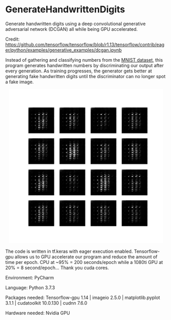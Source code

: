 # GenerateHandwrittenDigits
Generate handwritten digits using a deep convolutional generative adversarial network (DCGAN) all while being GPU accelerated.

Credit: https://github.com/tensorflow/tensorflow/blob/r1.13/tensorflow/contrib/eager/python/examples/generative_examples/dcgan.ipynb

Instead of gathering and classifying numbers from the [MNIST dataset](http://yann.lecun.com/exdb/mnist/), this program generates
handwritten numbers by discriminating our output after every generation. As training progresses, the generator gets better at generating
fake handwritten digits until the discriminator can no longer spot a fake image.
<p align="center"> 
<img src="dcgan.gif">
</p>
The code is written in tf.keras with eager execution enabled. Tensorflow-gpu allows us to GPU accelerate our program and reduce the
amount of time per epoch. CPU at ~95% = 200 seconds/epoch while a 1080ti GPU at 20% = 8 second/epoch... Thank you cuda cores.


Environment: PyCharm

Language: Python 3.7.3

Packages needed: Tensorflow-gpu 1.14 | imageio 2.5.0 | matplotlib.pyplot 3.1.1 | cudatoolkit 10.0.130 | cudnn 7.6.0

Hardware needed: Nvidia GPU
